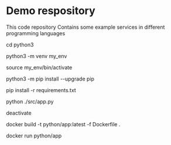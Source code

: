 # Demo respository
This code repository Contains some example services in different programming languages

cd python3

python3 -m venv my_env

source my_env/bin/activate

python3 -m pip install --upgrade pip

pip install -r requirements.txt

python ./src/app.py

deactivate

docker build -t python/app:latest -f Dockerfile .

docker run python/app

